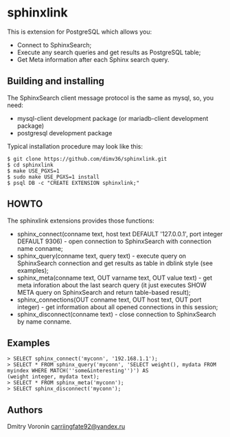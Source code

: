 # sphinxlink

This is extension for PostgreSQL which allows you:
* Connect to SphinxSearch;
* Execute any search queries and get results as PostgreSQL table;
* Get Meta information after each Sphinx search query.

## Building and installing

The SphinxSearch client message protocol is the same as mysql, so, you need:
* mysql-client development package (or mariadb-client development package)
* postgresql development package

Typical installation procedure may look like this:
    
    $ git clone https://github.com/dimv36/sphinxlink.git
    $ cd sphinxlink
    $ make USE_PGXS=1
    $ sudo make USE_PGXS=1 install
    $ psql DB -c "CREATE EXTENSION sphinxlink;"

## HOWTO

The sphinxlink extensions provides those functions:

* sphinx_connect(conname text, host text DEFAULT '127.0.0.1', port integer DEFAULT 9306) - open connection to SphinxSearch with connection name conname;
* sphinx_query(conname text, query text) - execute query on SphinxSearch connection and get results as table in dblink style (see examples);
* sphinx_meta(conname text, OUT varname text, OUT value text) - get meta inforation about the last search query (it just executes SHOW META query on SphinxSearch and return table-based result);
* sphinx_connections(OUT conname text, OUT host text, OUT port integer) - get information about all opened connections in this session;
* sphinx_disconnect(conname text) - close connection to SphinxSearch by name conname.

## Examples

    > SELECT sphinx_connect('myconn', '192.168.1.1');
    > SELECT * FROM sphinx_query('myconn', 'SELECT weight(), mydata FROM myindex WHERE MATCH(''some&interesting'')') AS 
    (weight integer, mydata text);
    > SELECT * FROM sphinx_meta('myconn');
    > SELECT sphinx_disconnect('myconn');
    
## Authors
Dmitry Voronin <carriingfate92@yandex.ru>
